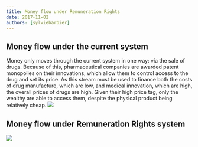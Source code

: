 ```yaml
---
title: Money flow under Remuneration Rights
date: 2017-11-02
authors: [sylviebarbier]
---
```


<h2>Money flow under the current system</h2>
Money only moves through the current system in one way: via the sale of drugs. Because of this, pharmaceutical companies are awarded patent monopolies on their innovations, which allow them to control access to the drug and set its price. As this stream must be used to finance both the costs of drug manufacture, which are low, and medical innovation, which are high, the overall prices of drugs are high. Given their high price tag, only the wealthy are able to access them, despite the physical product being relatively cheap.

<img src="/img/imed-final-today-pill-flow.jpg"/>

<h2>Money flow under Remuneration Rights system </h2>
<img src="/img/imed-final-remuneration-right-flow.jpg"/>
